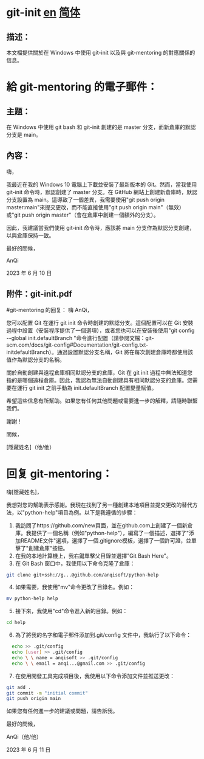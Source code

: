 # git-init [en](README.en.md 'en') [简体](README.zh_cn.md '简体')

## 描述：

本文檔提供關於在 Windows 中使用 git-init 以及與 git-mentoring 的對應關係的信息。

# 給 git-mentoring 的電子郵件：

## 主題：

在 Windows 中使用 git bash 和 git-init 創建的是 master 分支，而新倉庫的默認分支是 main。

## 內容：

嗨，

我最近在我的 Windows 10 電腦上下載並安裝了最新版本的 Git。然而，當我使用 git-init 命令時，默認創建了 master 分支。在 GitHub 網站上創建新倉庫時，默認分支設置為 main。這導致了一個差異，我需要使用"git push origin master:main"來提交更改，而不能直接使用"git push origin main"（無效）或"git push origin master"（會在倉庫中創建一個額外的分支）。

因此，我建議當我們使用 git-init 命令時，應該將 main 分支作為默認分支創建，以與倉庫保持一致。

最好的問候，

AnQi

2023 年 6 月 10 日

## 附件：git-init.pdf

#git-mentoring 的回复：
嗨 AnQi，

您可以配置 Git 在運行 git init 命令時創建的默認分支。這個配置可以在 Git 安裝過程中設置（安裝程序提供了一個選項），或者您也可以在安裝後使用"git config --global init.defaultBranch <branch-name>"命令進行配置（請參閱文檔：git-scm.com/docs/git-config#Documentation/git-config.txt-initdefaultBranch）。通過設置默認分支名稱，Git 將在每次創建倉庫時都使用該值作為默認分支的名稱。

關於自動創建與遠程倉庫相同默認分支的倉庫，Git 在 git init 過程中無法知道您指的是哪個遠程倉庫。因此，我認為無法自動創建具有相同默認分支的倉庫。您需要在運行 git init 之前手動為 init.defaultBranch 配置變量賦值。

希望這些信息有所幫助。如果您有任何其他問題或需要進一步的解釋，請隨時聯繫我們。

謝謝！

問候，

[隱藏姓名]（他/他）

# 回复 git-mentoring：

嗨[隱藏姓名]，

我想對您的幫助表示感謝。我現在找到了另一種創建本地項目並提交更改的替代方法，以"python-help"項目為例。以下是我遵循的步驟：

1. 我訪問了https://github.com/new頁面，並在github.com上創建了一個新倉庫。我提供了一個名稱（例如"python-help"），編寫了一個描述，選擇了"添加README文件"選項，選擇了一個.gitignore模板，選擇了一個許可證，並單擊了"創建倉庫"按鈕。
2. 在我的本地計算機上，我右鍵單擊父目錄並選擇"Git Bash Here"。
3. 在 Git Bash 窗口中，我使用以下命令克隆了倉庫：

```bash
git clone git+ssh://g...@github.com/anqisoft/python-help
```

4. 如果需要，我使用"mv"命令更改了目錄名。例如：

```bash
mv python-help help
```

5. 接下來，我使用"cd"命令進入新的目錄。例如：

```bash
cd help
```

6. 為了將我的名字和電子郵件添加到.git/config 文件中，我執行了以下命令：

```bash
  echo >> .git/config
  echo [user] >> .git/config
  echo \ \ name = anqisoft >> .git/config
  echo \ \ email = anqi...@gmail.com >> .git/config
```

7. 在使用開發工具完成項目後，我使用以下命令添加文件並推送更改：

```bash
git add .
git commit -m "initial commit"
git push origin main
```

如果您有任何進一步的建議或問題，請告訴我。

最好的問候，

AnQi（他/他）

2023 年 6 月 11 日
